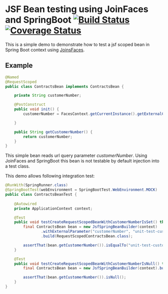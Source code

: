 # JSF Bean testing using JoinFaces and SpringBoot [![Build Status](https://travis-ci.org/larmic/joinfaces-bean-test.svg?branch=master)](https://travis-ci.org/larmic/joinfaces-bean-test) [![Coverage Status](https://coveralls.io/repos/github/larmic/joinfaces-bean-test/badge.svg?branch=master)](https://coveralls.io/github/larmic/joinfaces-bean-test?branch=master)

This is a simple demo to demonstrate how to test a jsf scoped bean in Spring Boot context using [JoinsFaces](https://github.com/joinfaces/joinfaces).

## Example

```java
@Named
@RequestScoped
public class ContractsBean implements ContractsBean {

    private String customerNumber;

    @PostConstruct
    public void init() {
        customerNumber = FacesContext.getCurrentInstance().getExternalContext().getRequestParameterMap().get("customerNumber");

    }

    public String getCustomerNumber() {
        return customerNumber;
    }
}
```

This simple bean reads url query parameter _customerNumber_. Using JoinFaces and SpringBoot this bean is 
not testable by default injection into a test class.

This demo allows following integration test:

```java
@RunWith(SpringRunner.class)
@SpringBootTest(webEnvironment = SpringBootTest.WebEnvironment.MOCK)
public class ContractsBeanTest {
    
    @Autowired
    private ApplicationContext context;

    @Test
    public void testCreateRequestScopedBeanWithCustomerNumberIsSet() throws Exception {
        final ContractsBean bean = new JsfSpringBeanBuilder(context)
                .withExternalParameter("customerNumber", "unit-test-customer-number")
                .build(RequestScopedContractsBean.class);

        assertThat(bean.getCustomerNumber()).isEqualTo("unit-test-customer-number");
    }

    @Test
    public void testCreateRequestScopedBeanWithCustomerNumberIsNull() throws Exception {
        final ContractsBean bean = new JsfSpringBeanBuilder(context).build(RequestScopedContractsBean.class);

        assertThat(bean.getCustomerNumber()).isNull();
    }
}
```